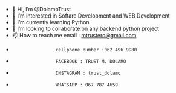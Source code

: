 - 👋 Hi, I’m @DolamoTrust
- 👀 I’m interested in Softare Development and WEB Development
- 🌱 I’m currently learning Python
- 💞️ I’m looking to collaborate on any backend python project
- 📫 How to reach me email : mtrustero@gmail.com
-                     cellphone number :062 496 9980
-                     FACEBOOK : TRUST M. DOLAMO
-                     INSTAGRAM : trust_dolamo
-                     WHATSAPP : 067 787 4659

<!---
DolamoTrust/DolamoTrust is a ✨ special ✨ repository because its `README.md` (this file) appears on your GitHub profile.
You can click the Preview link to take a look at your changes.
--->
